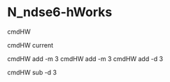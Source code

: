 # N_ndse6-hWorks

cmdHW 

cmdHW current

cmdHW add -m 3
cmdHW add -m 3
cmdHW add -d 3

cmdHW sub -d 3